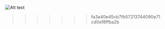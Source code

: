 ![Alt text](/relative/path/to/image.png?raw=true "Optional Title")
>>>>>>> fa3a40e45cb7fb57213744090e71cd0ef8ffba2b
